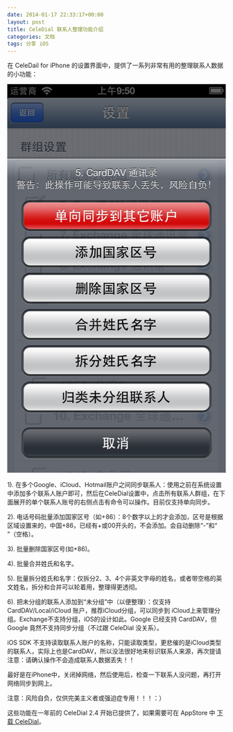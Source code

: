 ```yaml
---
date: 2014-01-17 22:33:17+00:00
layout: post
title: CeleDial 联系人整理功能介绍
categories: 文档
tags: 分享 iOS
---
```


在 CeleDail for iPhone 的设置界面中，提供了一系列非常有用的整理联系人数据的小功能：

![](/assets/ContactFusion.png)

1). 在多个Google、iCloud、Hotmail账户之间同步联系人：使用之前在系统设置中添加多个联系人账户即可，然后在CeleDial设置中，点击所有联系人群组，在下面展开的单个联系人账号的右侧点击有命令可以操作。目前仅支持单向同步。 

2). 电话号码批量添加国家区号（如+86）：8个数字以上的才会添加，区号是根据区域设置来的，中国+86，已经有+或00开头的，不会添加。会自动删除“-”和“ ”（空格）。 

3). 批量删除国家区号(如+86)。 

4). 批量合并姓氏和名字。 

5). 批量拆分姓氏和名字：仅拆分2、3、4个非英文字母的姓名，或者带空格的英文姓名，拆分和合并可以轮着用，整理得更透彻。 

<!-- more -->

6). 把未分组的联系人添加到“未分组”中（以便整理）：仅支持 CardDAV/Local/iCloud 账户，推荐iCloud分组，可以同步到 iCloud上来管理分组。Exchange不支持分组，iOS的设计如此。Google 已经支持 CardDAV，但Google 竟然不支持同步分组（不过跟 CeleDial 没关系）。 

iOS SDK 不支持读取联系人账户的名称，只能读取类型，更悲催的是iCloud类型的联系人，实际上也是CardDAV，所以没法很好地来标识联系人来源，再次提请注意：请确认操作不会造成联系人数据丢失！！ 

最好是在iPhone中，关闭掉网络，然后使用后，检查一下联系人没问题，再打开网络同步到网上。 

注意：风险自负，仅供完美主义者或强迫症专用！！！：）

这些功能在一年前的 CeleDial 2.4 开始已提供了，如果需要可在 AppStore 中 [下载 CeleDial](http://www.celedial.com/appstore)。
